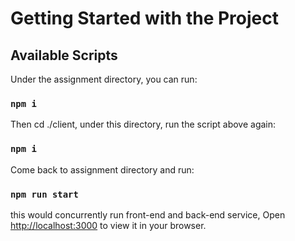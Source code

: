 # Getting Started with the Project

## Available Scripts

Under the assignment directory, you can run:

### `npm i`

Then cd ./client, under this directory, run the script above again:

### `npm i`

Come back to assignment directory and run:

### `npm run start`

this would concurrently run front-end and back-end service,
Open [http://localhost:3000](http://localhost:3000) to view it in your browser.

